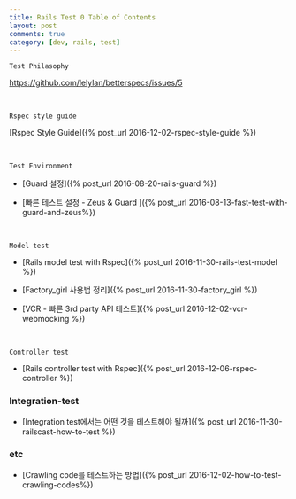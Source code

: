 ```yaml
---
title: Rails Test 0 Table of Contents
layout: post
comments: true
category: [dev, rails, test]
--- 
```


`Test Philasophy`

https://github.com/lelylan/betterspecs/issues/5

<br>

`Rspec style guide`

[Rspec Style Guide]({% post_url 2016-12-02-rspec-style-guide %})

<br>

`Test Environment`

- [Guard 설정]({% post_url 2016-08-20-rails-guard %})

- [빠른 테스트 설정 - Zeus & Guard ]({% post_url 2016-08-13-fast-test-with-guard-and-zeus%})

<br>

`Model test`

- [Rails model test with Rspec]({% post_url 2016-11-30-rails-test-model %})

- [Factory_girl 사용법 정리]({% post_url 2016-11-30-factory_girl %})

- [VCR - 빠른 3rd party API 테스트]({% post_url 2016-12-02-vcr-webmocking %})

<br>

`Controller test`

- [Rails controller test with Rspec]({% post_url 2016-12-06-rspec-controller %})

### Integration-test

- [Integration test에서는 어떤 것을 테스트해야 될까]({% post_url 2016-11-30-railscast-how-to-test %})

### etc

- [Crawling code를 테스트하는 방법]({% post_url 2016-12-02-how-to-test-crawling-codes%})
